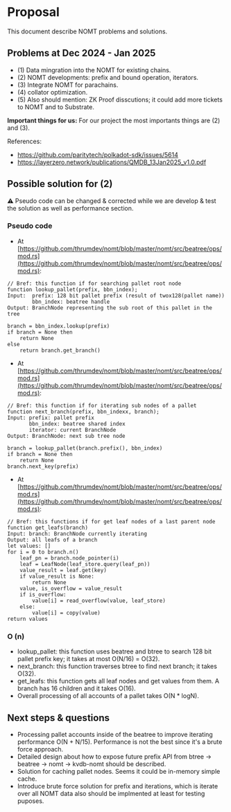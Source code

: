 # Proposal

This document describe NOMT problems and solutions.

## Problems at Dec 2024 - Jan 2025

- (1) Data mingration into the NOMT for existing chains.
- (2) NOMT developments: prefix and bound operation, iterators.
- (3) Integrate NOMT for parachains.
- (4) collator optimization.
- (5) Also should mention: ZK Proof disscutions; it could add more tickets to NOMT and to Substrate.

**Important things for us:** For our project the most importants things are (2) and (3).

References:
- https://github.com/paritytech/polkadot-sdk/issues/5614
- https://layerzero.network/publications/QMDB_13Jan2025_v1.0.pdf

## Possible solution for (2)

:warning: Pseudo code can be changed & corrected while we are develop & test the solution as well as
performance section.

### Pseudo code

- At [https://github.com/thrumdev/nomt/blob/master/nomt/src/beatree/ops/mod.rs](https://github.com/thrumdev/nomt/blob/master/nomt/src/beatree/ops/mod.rs):
```
// Bref: this function if for searching pallet root node
function lookup_pallet(prefix, bbn_index);
Input: 	prefix: 128 bit pallet prefix (result of twox128(pallet name))
		bbn_index: beatree handle
Output: BranchNode representing the sub root of this pallet in the tree

branch = bbn_index.lookup(prefix)
if branch = None then
	return None
else
	return branch.get_branch()
```

- At [https://github.com/thrumdev/nomt/blob/master/nomt/src/beatree/ops/mod.rs](https://github.com/thrumdev/nomt/blob/master/nomt/src/beatree/ops/mod.rs):
```
// Bref: this function if for iterating sub nodes of a pallet
function next_branch(prefix, bbn_indexx, branch);
Input: prefix: pallet prefix
	   bbn_index: beatree shared index
	   iterator: current BranchNode
Output: BranchNode: next sub tree node

branch = lookup_pallet(branch.prefix(), bbn_index)
if branch = None then
    return None
branch.next_key(prefix)
```

- At [https://github.com/thrumdev/nomt/blob/master/nomt/src/beatree/ops/mod.rs](https://github.com/thrumdev/nomt/blob/master/nomt/src/beatree/ops/mod.rs):
```
// Bref: this functions if for get leaf nodes of a last parent node
function get_leafs(branch)
Input: branch: BranchNode currently iterating
Output: all leafs of a branch
let values: []
for i = 0 to branch.n()
    leaf_pn = branch.node_pointer(i)
	leaf = LeafNode(leaf_store.query(leaf_pn))
    value_result = leaf.get(key)
	if value_result is None:
	    return None
	value, is_overflow = value_result
	if is_overflow:
	    value[i] = read_overflow(value, leaf_store)
	else:
	    value[i] = copy(value)
return values
```

### O (n)
- lookup_pallet: this function uses beatree and btree to search 128 bit pallet prefix key; it takes at most O(N/16) = O(32).
- next_branch: this function traverses btree to find next branch; it takes O(32).
- get_leafs: this function gets all leaf nodes and get values from them. A branch has 16 children and it takes O(16).
- Overall processing of all accounts of a pallet takes O(N * logN).

## Next steps & questions
- Processing pallet accounts inside of the beatree to improve iterating performance O(N + N/15). Performance is not the best since it's a brute force approach.
- Detailed design about how to expose future prefix API from btree -> beatree -> nomt -> kvdb-nomt should be described.
- Solution for caching pallet nodes. Seems it could be in-memory simple cache.
- Introduce brute force solution for prefix and iterations, which is iterate over all NOMT data also should be implmented at least for testing puposes.
